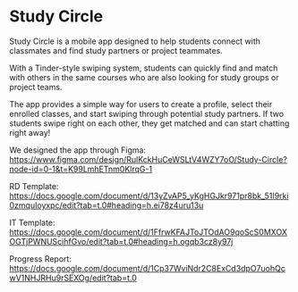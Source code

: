 # Study Circle
Study Circle is a mobile app designed to help students connect with classmates and find study partners or project teammates. 

With a Tinder-style swiping system, students can quickly find and match with others in the same courses who are also looking for study groups or project teams.

The app provides a simple way for users to create a profile, select their enrolled classes, and start swiping through potential study partners. If two students swipe right on each other, they get matched and can start chatting right away!

We designed the app through 
Figma: https://www.figma.com/design/RulKckHuCeWSLtV4WZY7oO/Study-Circle?node-id=0-1&t=K99LmhETnm0KlrqG-1

RD Template: https://docs.google.com/document/d/13yZvAP5_yKgHGJkr971pr8bk_51I9rki0zmquIoyxpc/edit?tab=t.0#heading=h.ei78z4uru13u

IT Template: https://docs.google.com/document/d/1FfrwKFAJToJTOdAO9qoScS0MXOXOGTjPWNUScihfGvo/edit?tab=t.0#heading=h.ogqb3cz8y97j

Progress Report: https://docs.google.com/document/d/1Cp37WviNdr2C8ExCd3dpO7uohQcwV1NHJRHu9rSEXOg/edit?tab=t.0
